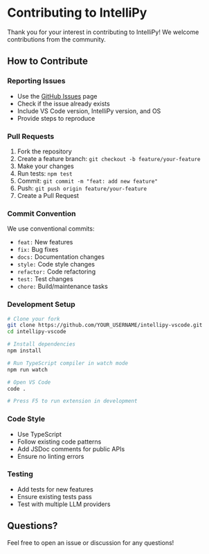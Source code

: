 # Contributing to IntelliPy

Thank you for your interest in contributing to IntelliPy! We welcome contributions from the community.

## How to Contribute

### Reporting Issues

- Use the [GitHub Issues](https://github.com/intellipy/intellipy-vscode/issues) page
- Check if the issue already exists
- Include VS Code version, IntelliPy version, and OS
- Provide steps to reproduce

### Pull Requests

1. Fork the repository
2. Create a feature branch: `git checkout -b feature/your-feature`
3. Make your changes
4. Run tests: `npm test`
5. Commit: `git commit -m "feat: add new feature"`
6. Push: `git push origin feature/your-feature`
7. Create a Pull Request

### Commit Convention

We use conventional commits:
- `feat:` New features
- `fix:` Bug fixes
- `docs:` Documentation changes
- `style:` Code style changes
- `refactor:` Code refactoring
- `test:` Test changes
- `chore:` Build/maintenance tasks

### Development Setup

```bash
# Clone your fork
git clone https://github.com/YOUR_USERNAME/intellipy-vscode.git
cd intellipy-vscode

# Install dependencies
npm install

# Run TypeScript compiler in watch mode
npm run watch

# Open VS Code
code .

# Press F5 to run extension in development
```

### Code Style

- Use TypeScript
- Follow existing code patterns
- Add JSDoc comments for public APIs
- Ensure no linting errors

### Testing

- Add tests for new features
- Ensure existing tests pass
- Test with multiple LLM providers

## Questions?

Feel free to open an issue or discussion for any questions!